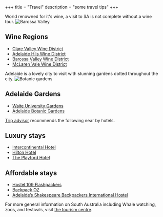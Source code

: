 +++
title = "Travel"
description = "some travel tips"
+++

World renowned for it's wine, a visit to SA is not complete without a wine tour.
![Barossa Valley](rss-symposium-website/static/img/barossa.jpg)

## Wine Regions
- [Clare Valley Wine District](http://clarevalley.com.au/)
- [Adelaide Hils Wine District](https://www.adelaidehillswine.com.au/)
- [Barossa Valley Wine District](https://www.barossa.com/wine/)
- [McLaren Vale Wine District](https://mclarenvale.info/)

Adelaide is a lovely city to visit with stunning gardens dotted throughout the city.
![Botanic gardens](rss-symposium-website/static/img/adelaide-botanic-garden.jpg)

## Adelaide Gardens
- [Waite University Gardens](https://www.adelaide.edu.au/waite-historic/gardens/)
- [Adelaide Botanic Gardens](https://www.environment.sa.gov.au/botanicgardens/home)

[Trip advisor](https://www.tripadvisor.com.au/Hotels-g255093-Adelaide_Greater_Adelaide_South_Australia-Hotels.html) recommends the following near by hotels.

## Luxury stays
- [Intercontinental Hotel](https://www.ihg.com/intercontinental/hotels/gb/en/adelaide/adlha/hoteldetail)
- [Hilton Hotel](http://www3.hilton.com/en/hotels/south-australia/hilton-adelaide-ADLHITW/index.html)
- [The Playford Hotel](https://theplayford.com.au/)

## Affordable stays
- [Hostel 109 Flashpackers](http://hostel109.com.au/)
- [Backpack OZ](http://backpackoz.com.au/)
- [Adelaide’s Shakespeare Backpackers International Hostel](http://shakeys.com.au/)

For more general information on South Australia including Whale watching, zoos, and festivals, visit [the tourism centre](http://southaustralia.com/). 